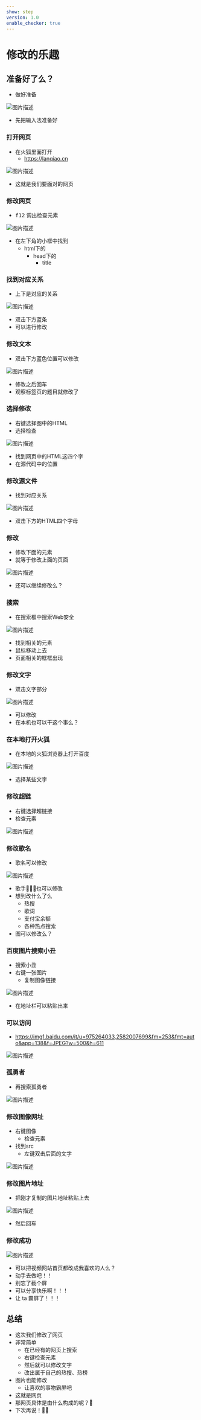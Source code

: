 ```yaml
---
show: step
version: 1.0
enable_checker: true
---
```


# 修改的乐趣

## 准备好了么？

- 做好准备

![图片描述](https://doc.shiyanlou.com/courses/uid1190679-20220906-1662461960976)

- 先把输入法准备好

### 打开网页

- 在火狐里面打开
  - <https://lanqiao.cn>

![图片描述](https://doc.shiyanlou.com/courses/uid1190679-20220906-1662461399068)

- 这就是我们要面对的网页

### 修改网页

- <kbd>f12</kbd> 调出检查元素

![图片描述](https://doc.shiyanlou.com/courses/uid1190679-20220906-1662461689665)

- 在左下角的小框中找到
  - html下的
    - head下的
      - title

### 找到对应关系

- 上下是对应的关系

![图片描述](https://doc.shiyanlou.com/courses/uid1190679-20220906-1662461774453)

- 双击下方蓝条
- 可以进行修改

### 修改文本

- 双击下方蓝色位置可以修改

![图片描述](https://doc.shiyanlou.com/courses/uid1190679-20220906-1662462091828)

- 修改之后回车
- 观察标签页的题目就修改了

### 选择修改

- 右键选择图中的HTML
- 选择检查

![图片描述](https://doc.shiyanlou.com/courses/uid1190679-20220906-1662462242530)

- 找到网页中的HTML这四个字
- 在源代码中的位置

### 修改源文件

- 找到对应关系

![图片描述](https://doc.shiyanlou.com/courses/uid1190679-20220906-1662462369173)

- 双击下方的HTML四个字母

### 修改

- 修改下面的元素
- 就等于修改上面的页面

![图片描述](https://doc.shiyanlou.com/courses/uid1190679-20220906-1662462485905)

- 还可以继续修改么？

### 搜索

- 在搜索框中搜索Web安全

![图片描述](https://doc.shiyanlou.com/courses/uid1190679-20220906-1662462656745)

- 找到相关的元素
- 鼠标移动上去
- 页面相关的框框出现

### 修改文字

- 双击文字部分

![图片描述](https://doc.shiyanlou.com/courses/uid1190679-20220906-1662462941219)

- 可以修改
- 在本机也可以干这个事么？

### 在本地打开火狐

- 在本地的火狐浏览器上打开百度

![图片描述](https://doc.shiyanlou.com/courses/uid1190679-20220906-1662470579566)

- 选择某些文字

### 修改超链

- 右键选择超链接
- 检查元素

![图片描述](https://doc.shiyanlou.com/courses/uid1190679-20220906-1662470651024)

### 修改歌名

- 歌名可以修改

![图片描述](https://doc.shiyanlou.com/courses/uid1190679-20220906-1662470752632)

- 歌手🧑🏻‍🎤也可以修改
- 想到改什么了么
  - 热搜
  - 歌词
  - 支付宝余额
  - 各种热点搜索
- 图可以修改么？

### 百度图片搜索小丑

- 搜索小丑
- 右键一张图片
  - 复制图像链接

![图片描述](https://doc.shiyanlou.com/courses/uid1190679-20220906-1662471756826)

- 在地址栏可以粘贴出来

### 可以访问

- <https://img1.baidu.com/it/u=975264033,2582007699&fm=253&fmt=auto&app=138&f=JPEG?w=500&h=611>

![图片描述](https://doc.shiyanlou.com/courses/uid1190679-20220906-1662471812215)

### 孤勇者

- 再搜索孤勇者

![图片描述](https://doc.shiyanlou.com/courses/uid1190679-20220906-1662471206026)

### 修改图像网址

- 右键图像
  - 检查元素
- 找到src
  - 左键双击后面的文字

![图片描述](https://doc.shiyanlou.com/courses/uid1190679-20220906-1662471269930)

### 修改图片地址

- 把刚才复制的图片地址粘贴上去

![图片描述](https://doc.shiyanlou.com/courses/uid1190679-20220906-1662471516493)

- 然后回车

### 修改成功

![图片描述](https://doc.shiyanlou.com/courses/uid1190679-20220906-1662471612120)

- 可以把视频网站首页都改成我喜欢的人么？
- 动手去做吧！！
- 别忘了截个屏
- 可以分享快乐啊！！！
- 让 ta 霸屏了！！！

## 总结

- 这次我们修改了网页
- 非常简单
  - 在已经有的网页上搜索
  - 右键检查元素
  - 然后就可以修改文字
  - 改出属于自己的热搜、热榜
- 图片也能修改
  - 让喜欢的事物霸屏吧
- 这就是网页
- 那网页具体是由什么构成的呢？🤔
- 下次再说！👋🏻
